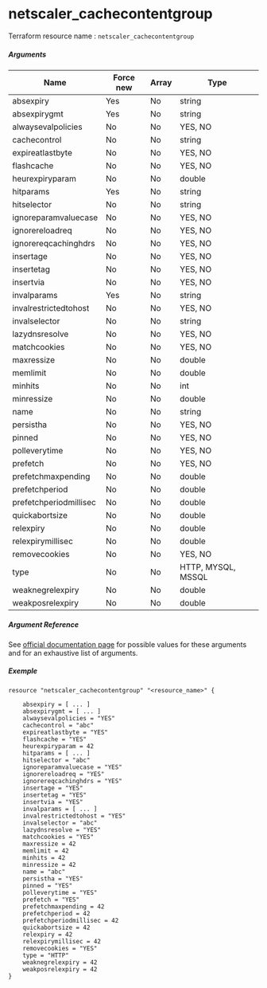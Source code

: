 # netscaler_cachecontentgroup

Terraform resource name : ```netscaler_cachecontentgroup```

##### Arguments

| Name | Force new | Array | Type |
|----|----|----|----|
|absexpiry|Yes|No|string|
|absexpirygmt|Yes|No|string|
|alwaysevalpolicies|No|No|YES, NO|
|cachecontrol|No|No|string|
|expireatlastbyte|No|No|YES, NO|
|flashcache|No|No|YES, NO|
|heurexpiryparam|No|No|double|
|hitparams|Yes|No|string|
|hitselector|No|No|string|
|ignoreparamvaluecase|No|No|YES, NO|
|ignorereloadreq|No|No|YES, NO|
|ignorereqcachinghdrs|No|No|YES, NO|
|insertage|No|No|YES, NO|
|insertetag|No|No|YES, NO|
|insertvia|No|No|YES, NO|
|invalparams|Yes|No|string|
|invalrestrictedtohost|No|No|YES, NO|
|invalselector|No|No|string|
|lazydnsresolve|No|No|YES, NO|
|matchcookies|No|No|YES, NO|
|maxressize|No|No|double|
|memlimit|No|No|double|
|minhits|No|No|int|
|minressize|No|No|double|
|name|No|No|string|
|persistha|No|No|YES, NO|
|pinned|No|No|YES, NO|
|polleverytime|No|No|YES, NO|
|prefetch|No|No|YES, NO|
|prefetchmaxpending|No|No|double|
|prefetchperiod|No|No|double|
|prefetchperiodmillisec|No|No|double|
|quickabortsize|No|No|double|
|relexpiry|No|No|double|
|relexpirymillisec|No|No|double|
|removecookies|No|No|YES, NO|
|type|No|No|HTTP, MYSQL, MSSQL|
|weaknegrelexpiry|No|No|double|
|weakposrelexpiry|No|No|double|

##### Argument Reference

See [official documentation page](https://developer-docs.citrix.com/projects/netscaler-nitro-api/en/11.0/configuration/integrated-caching/cachecontentgroup/cachecontentgroup/) for possible values for these arguments and for an exhaustive list of arguments.

##### Exemple

```
resource "netscaler_cachecontentgroup" "<resource_name>" {

    absexpiry = [ ... ]
    absexpirygmt = [ ... ]
    alwaysevalpolicies = "YES"
    cachecontrol = "abc"
    expireatlastbyte = "YES"
    flashcache = "YES"
    heurexpiryparam = 42
    hitparams = [ ... ]
    hitselector = "abc"
    ignoreparamvaluecase = "YES"
    ignorereloadreq = "YES"
    ignorereqcachinghdrs = "YES"
    insertage = "YES"
    insertetag = "YES"
    insertvia = "YES"
    invalparams = [ ... ]
    invalrestrictedtohost = "YES"
    invalselector = "abc"
    lazydnsresolve = "YES"
    matchcookies = "YES"
    maxressize = 42
    memlimit = 42
    minhits = 42
    minressize = 42
    name = "abc"
    persistha = "YES"
    pinned = "YES"
    polleverytime = "YES"
    prefetch = "YES"
    prefetchmaxpending = 42
    prefetchperiod = 42
    prefetchperiodmillisec = 42
    quickabortsize = 42
    relexpiry = 42
    relexpirymillisec = 42
    removecookies = "YES"
    type = "HTTP"
    weaknegrelexpiry = 42
    weakposrelexpiry = 42
}
```

